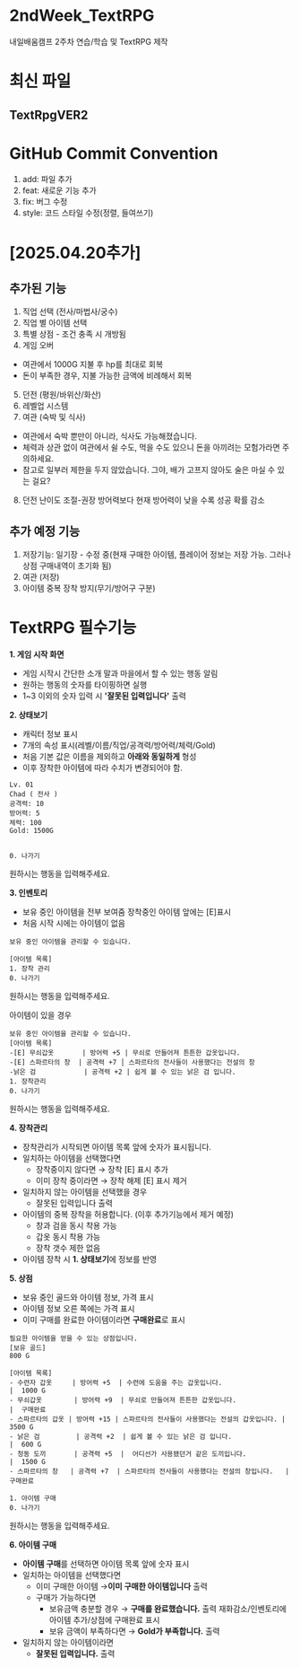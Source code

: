 # 2ndWeek_TextRPG
내일배움캠프 2주차 연습/학습 및 TextRPG 제작 

최신 파일
===========
## TextRpgVER2


GitHub Commit Convention
=========================
1. add: 파일 추가
2. feat: 새로운 기능 추가
3. fix: 버그 수정
4. style: 코드 스타일 수정(정렬, 들여쓰기)


[2025.04.20추가]
=========================
추가된 기능
-------------------------
1. 직업 선택 (전사/마법사/궁수)
2. 직업 별 아이템 선택
3. 특별 상점 - 조건 충족 시 개방됨
4. 게임 오버
  - 여관에서 1000G 지불 후 hp를 최대로 회복
  - 돈이 부족한 경우, 지불 가능한 금액에 비례해서 회복 
5. 던전 (평원/바위산/화산)
6. 레벨업 시스템
7. 여관 (숙박 및 식사)
  - 여관에서 숙박 뿐만이 아니라, 식사도 가능해졌습니다.
  - 체력과 상관 없이 여관에서 쉴 수도, 먹을 수도 있으니 돈을 아끼려는 모험가라면 주의하세요.
  - 참고로 일부러 제한을 두지 않았습니다. 그야, 배가 고프지 않아도 술은 마실 수 있는 걸요?
8. 던전 난이도 조절-권장 방어력보다 현재 방어력이 낮을 수록 성공 확률 감소


추가 예정 기능
-------------------------
1. 저장기능: 일기장 - 수정 중(현재 구매한 아이템, 플레이어 정보는 저장 가능. 그러나 상점 구매내역이 초기화 됨)
2. 여관 (저장)
3. 아이템 중복 장착 방지(무기/방어구 구분)



TextRPG 필수기능
================
**1. 게임 시작 화면**
  - 게임 시작시 간단한 소개 말과 마을에서 할 수 있는 행동 알림
  - 원하는 행동의 숫자를 타이핑하면 실행
  - 1~3 이외의 숫자 입력 시 **'잘못된 입력입니다'** 출력
  
**2. 상태보기**
  - 캐릭터 정보 표시
  - 7개의 속성 표시(레벨/이름/직업/공격력/방어력/체력/Gold)
  - 처음 기본 값은 이름을 제외하고 __아래와 동일하게__ 형성
  - 이후 장착한 아이템에 따라 수치가 변경되어야 함.
   ```상태창
   Lv. 01
   Chad ( 전사 )
   공격력: 10
   방어력: 5
   체력: 100
   Gold: 1500G

  
   0. 나가기
   ```

   원하시는 행동을 입력해주세요.
   >>
   
**3. 인벤토리**
  - 보유 중인 아이템을 전부 보여줌
     장착중인 아이템 앞에는 [E]표시
  - 처음 시작 시에는 아이템이 없음

   ```인벤토리
   보유 중인 아이템을 관리할 수 있습니다.

   [아이템 목록]
   1. 장착 관리
   0. 나가기
   ```
   
   원하시는 행동을 입력해주세요.
   >>

   아이템이 있을 경우
   ```인벤토리
   보유 중인 아이템을 관리할 수 있습니다.
   [아이템 목록]
   -[E] 무쇠갑옷       | 방어력 +5 | 무쇠로 만들어져 튼튼한 갑옷입니다.
   -[E] 스파르타의 창  | 공격력 +7 │ 스파르타의 전사들이 사용했다는 전설의 창
   -낡은 검            | 공격력 +2 | 쉽게 볼 수 있는 낡은 검 입니다.
   1. 장착관리
   0. 나가기
   ```

   원하시는 행동을 입력해주세요.
   >>
   
**4. 장착관리**
  - 장착관리가 시작되면 아이템 목록 앞에 숫자가 표시됩니다.
  - 일치하는 아이템을 선택했다면
    * 장착중이지 않다면 → 장착
       [E] 표시 추가
    * 이미 장착 중이라면 → 장착 해제
       [E] 표시 제거
  - 일치하지 않는 아이템을 선택했을 경우
    * 잘못된 입력입니다 출력
  - 아이템의 중복 장착을 허용합니다. (이후 추가기능에서 제거 예정)
    * 창과 검을 동시 착용 가능
    * 갑옷 동시 착용 가능
    * 장착 갯수 제한 없음
  - 아이템 장착 시 **1. 상태보기**에 정보를 반영

**5. 상점**
  - 보유 중인 골드와 아이템 정보, 가격 표시
  - 아이템 정보 오른 쪽에는 가격 표시
  - 이미 구매를 완료한 아이템이라면 **구매완료**로 표시

  ```상점
  필요한 아이템을 얻을 수 있는 상점입니다.
  [보유 골드]
  800 G

  [아이템 목록]
  - 수련자 갑옷     | 방어력 +5  | 수련에 도움을 주는 갑옷입니다.                   |  1000 G
  - 무쇠갑옷        | 방어력 +9  | 무쇠로 만들어져 튼튼한 갑옷입니다.               |  구매완료
  - 스파르타의 갑옷 | 방어력 +15 | 스파르타의 전사들이 사용했다는 전설의 갑옷입니다. |  3500 G
  - 낡은 검         | 공격력 +2  | 쉽게 볼 수 있는 낡은 검 입니다.                  |  600 G
  - 청동 도끼       | 공격력 +5  |  어디선가 사용됐던거 같은 도끼입니다.            |  1500 G
  - 스파르타의 창   | 공격력 +7  | 스파르타의 전사들이 사용했다는 전설의 창입니다.   |  구매완료

  1. 아이템 구매
  0. 나가기
  ```
  원하시는 행동을 입력해주세요.
  >>


**6. 아이템 구매**
  - **아이템 구매**를 선택하면 아이템 목록 앞에 숫자 표시
  - 일치하는 아이템을 선택했다면
    * 이미 구매한 아이템
      →**이미 구매한 아이템입니다** 출력
    * 구매가 가능하다면
      + 보유금액 충분할 경우
          → **구매를 완료했습니다.** 출력
          재화감소/인벤토리에 아이템 추가/상점에 구매완료 표시
      + 보유 금액이 부족하다면
          → **Gold가 부족합니다.** 출력
  - 일치하지 않는 아이템이라면
    * **잘못된 입력입니다.** 출력
          
